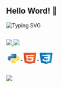 ## Hello Word! 👋
![Typing SVG](https://readme-typing-svg.demolab.com/?lines=Olá!+Eu+sou+o+Athelstan;Sou+estudante+de+programação)
##
 <div>
  <a href="https://github.com/Athelstan0420">
  <img height="180em" src="https://github-readme-stats.vercel.app/api?username=Athelstan0420&show_icons=true&theme=transparent&include_all_commits=true&count_private=true"/>
  <img height="180em" src="https://github-readme-stats.vercel.app/api/top-langs/?username=Athelstan0420&layout=compact&langs_count=16&theme=dark"/>
</div>

<div style="display: inline_block"><br>
  <img align="center" alt="Rafa-Python" height="30" width="40" src="https://raw.githubusercontent.com/devicons/devicon/master/icons/python/python-original.svg">
  <img align="center" alt="Rafa-HTML" height="30" width="40" src="https://raw.githubusercontent.com/devicons/devicon/master/icons/html5/html5-original.svg">
  <img align="center" alt="Rafa-CSS" height="30" width="40" src="https://raw.githubusercontent.com/devicons/devicon/master/icons/css3/css3-original.svg">
<!--
  <img align="center" alt="Rafa-Js" height="30" width="40" src="https://raw.githubusercontent.com/devicons/devicon/master/icons/javascript/javascript-plain.svg">
  <img align="center" alt="Rafa-Ts" height="30" width="40" src="https://raw.githubusercontent.com/devicons/devicon/master/icons/typescript/typescript-plain.svg">
  <img align="center" alt="Rafa-React" height="30" width="40" src="https://raw.githubusercontent.com/devicons/devicon/master/icons/react/react-original.svg">
  <img align="center" alt="Rafa-Csharp" height="30" width="40" src="https://raw.githubusercontent.com/devicons/devicon/master/icons/csharp/csharp-original.svg">
  <img align="right" alt="Rafa-yoda" src="https://cdn.discordapp.com/attachments/795358919417397249/825430589581688872/hi.gif">
  -->
</div>
  
  ##

<a href="https://youtu.be/VHwYl-ufBNQ?si=CKpSJKbZ6X_MR6zj" target="_blank"><img src="https://img.shields.io/badge/YouTube-FF0000?style=for-the-badge&logo=youtube&logoColor=white" target="_blank"></a>
